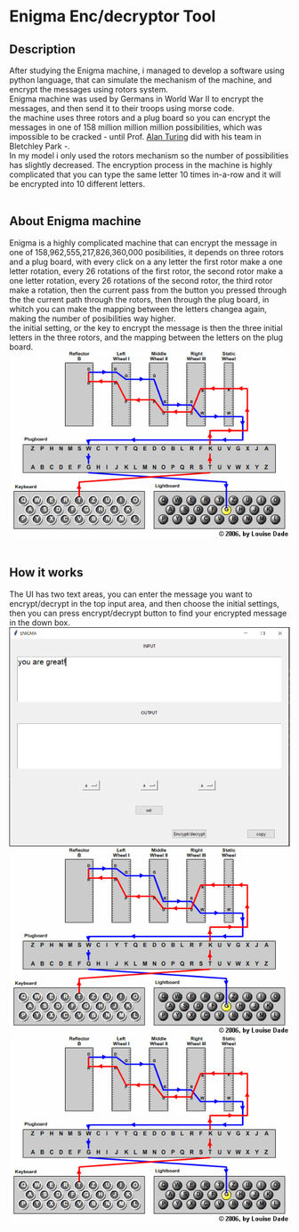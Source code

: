 
# Enigma Enc/decryptor Tool

##  **Description**

After studying the Enigma machine, i managed to develop a software using python language, that can simulate the mechanism of the machine, and encrypt the messages using rotors system.<br />
Enigma machine was used by Germans in World War II to encrypt the messages, and then send it to their troops using morse code.<br />
the machine uses three rotors and a plug board so you can encrypt the messages in one of 158 million million million possibilities, which was impossible to be cracked - until Prof. [Alan Turing](https://en.wikipedia.org/wiki/Alan_Turing) did with his team in Bletchley Park -.<br />
In my model i only used the rotors mechanism so the number of possibilities has slightly decreased.
The encryption process in the machine is highly complicated that you can type the same letter 10 times in-a-row and it will be encrypted into 10 different letters.
<br />
<br />

##  **About Enigma machine**
Enigma is a highly complicated machine that can encrypt the message in one of 158,962,555,217,826,360,000 posibilities, it depends on three rotors and a plug board, with every click on a any letter the first rotor make a one letter rotation, every 26 rotations of the first rotor, the second rotor make a one letter rotation, every 26 rotations of the second rotor, the third rotor make a rotation, then the current pass from the button you pressed through the the current path through the rotors, then through the plug board, in whitch you can make the mapping between the letters changea again, making the number of posibilities way higher.<br />
the initial setting, or the key to encrypt the message is then the three initial letters in the three rotors, and the mapping between the letters on the plug board.
<br />![Getting Started](https://github.com/Safwanmahmoud/Enigma-Encrypting-Tool/blob/main/wiringdiagram.png)
<br />
<br />

##  **How it works**
The UI has two text areas, you can enter the message you want to encrypt/decrypt in the top input area, and then choose the initial settings, then you can press encrypt/decrypt button to find your encrypted message in the down box.
<br />![Getting Started](https://github.com/Safwanmahmoud/Enigma-Encrypting-Tool/blob/main/1.PNG)
<br />![Getting Started](https://github.com/Safwanmahmoud/Enigma-Encrypting-Tool/blob/main/wiringdiagram.png)
<br />![Getting Started](https://github.com/Safwanmahmoud/Enigma-Encrypting-Tool/blob/main/wiringdiagram.png)
